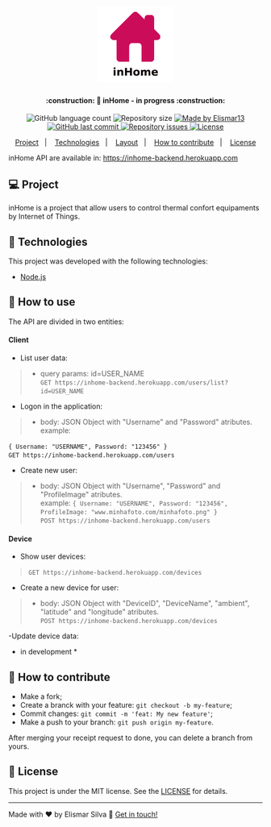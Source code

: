 <h1 align="center">
    <img alt="inHome" title="#inHome" src="./assets/inHome_logo.png" width="150px" />
</h1>

<h4 align="center"> 
	:construction: 🚀 inHome - in progress :construction:
</h4>
<p align="center">
  <img alt="GitHub language count" src="https://img.shields.io/github/languages/count/Elismar13/inHome-Documentation?color=%2304D361">

  <img alt="Repository size" src="https://img.shields.io/github/repo-size/Elismar13/inHome-Documentation">
	
  <a href="https://www.linkedin.com/in/danielobara/">
    <img alt="Made by Elismar13" src="https://img.shields.io/badge/made%20by-Elismar13-%2304D361">
  </a>

  <a href="https://github.com/DanielObara/SemanaOmnistack11/commits/master">
    <img alt="GitHub last commit" src="https://img.shields.io/github/last-commit/Elismar13/inHome-Documentation">
  </a>

  <a href="https://github.com/DanielObara/SemanaOmnistack11/issues">
    <img alt="Repository issues" src="https://img.shields.io/github/issues/Elismar13/inHome-Documentation">
  </a>
<a aria-label="In progress" href="">
  <img alt="License" src="https://img.shields.io/badge/license-MIT-brightgreen">
</p>

<p align="center">
  <a href="#-project">Project</a>&nbsp;&nbsp;&nbsp;|&nbsp;&nbsp;&nbsp;
  <a href="#rocket-Technologies">Technologies</a>&nbsp;&nbsp;&nbsp;|&nbsp;&nbsp;&nbsp;
  <a href="#-layout">Layout</a>&nbsp;&nbsp;&nbsp;|&nbsp;&nbsp;&nbsp;
  <a href="#-how-to-contribute">How to contribute</a>&nbsp;&nbsp;&nbsp;|&nbsp;&nbsp;&nbsp;
  <a href="#memo-license">License</a>
</p>

<p aligh="center">
	inHome API are available in: <a href="https://inhome-backend.herokuapp.com">https://inhome-backend.herokuapp.com</a>
</p>

## 💻 Project

inHome is a project that allow users to control thermal confort equipaments by Internet of Things.


## :rocket: Technologies

This project was developed with the following technologies:

- [Node.js](https://nodejs.org/en/) 


## :wrench: How to use

The API are divided in two entities: 

#### Client
- List user data:
> - query params: id=USER_NAME<br>
`GET https://inhome-backend.herokuapp.com/users/list?id=USER_NAME`

- Logon in the application: 
> - body: JSON Object with "Username" and "Password" atributes.<br>
> example:

`{
	Username: "USERNAME",
	Password: "123456"
}`<br>
`GET https://inhome-backend.herokuapp.com/users`

- Create new user: 
> - body: JSON Object with "Username", "Password" and "ProfileImage" atributes.<br>
example: 
`{
	Username: "USERNAME",
	Password: "123456",
	ProfileImage: "www.minhafoto.com/minhafoto.png"
}`<br>
`POST https://inhome-backend.herokuapp.com/users`


#### Device
- Show user devices:<br>
> `GET https://inhome-backend.herokuapp.com/devices`

- Create a new device for user:
> - body: JSON Object with "DeviceID", "DeviceName", "ambient", "latitude" and "longitude" atributes.<br>
> `POST https://inhome-backend.herokuapp.com/devices`

-Update device data:<br>
* in development *


## 🤔 How to contribute

- Make a fork;
- Create a branck with your feature: `git checkout -b my-feature`;
- Commit changes: `git commit -m 'feat: My new feature'`;
- Make a push to your branch: `git push origin my-feature`.

After merging your receipt request to done, you can delete a branch from yours.

## :memo: License

This project is under the MIT license. See the [LICENSE](LICENSE.md) for details.

---

Made with ♥ by Elismar Silva :wave: [Get in touch!](https://www.linkedin.com/in/elismar-silva-644272191/)
